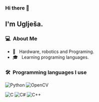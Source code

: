 
### Hi there 👋

## I'm Uglješa.

### 💻 &nbsp;About Me 

- 🤖 &nbsp; Hardware, robotics and Programing.
- 🎓 &nbsp; Learning programing languages.



### 🛠 &nbsp;Programming languages I use

![Python](https://img.shields.io/badge/python-3670A0?style=for-the-badge&logo=python&logoColor=ffdd54)
![OpenCV](https://img.shields.io/badge/opencv-%23white.svg?style=for-the-badge&logo=opencv&logoColor=white)

![C](https://img.shields.io/badge/c-%2300599C.svg?style=for-the-badge&logo=c&logoColor=white)
![C#](https://img.shields.io/badge/c%23-%23239120.svg?style=for-the-badge&logo=c-sharp&logoColor=white)
![C++](https://img.shields.io/badge/C%2B%2B-00599C?style=for-the-badge&logo=c%2B%2B&logoColor=white)
